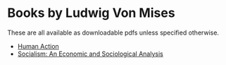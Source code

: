 # Books by Ludwig Von Mises
These are all available as downloadable pdfs unless specified otherwise.

- [Human Action](https://cdn.mises.org/files/2024-09/Human%20Action.pdf)
- [Socialism: An Economic and Sociological Analysis](https://cdn.mises.org/Socialism%20An%20Economic%20and%20Sociological%20Analysis_3.pdf)
